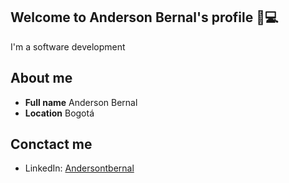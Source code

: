 ## Welcome to Anderson Bernal's profile 👋💻

I'm a software development

## About me

- **Full name** Anderson Bernal
- **Location** Bogotá

## Conctact me
- LinkedIn: [Andersontbernal](https://www.linkedin.com/in/anderson-bernal-2aa473184/)



<!--
**andersontbernal/andersontbernal** is a ✨ _special_ ✨ repository because its `README.md` (this file) appears on your GitHub profile.

Here are some ideas to get you started:

- 🔭 I’m currently working on ...
- 🌱 I’m currently learning ...
- 👯 I’m looking to collaborate on ...
- 🤔 I’m looking for help with ...
- 💬 Ask me about ...
- 📫 How to reach me: ...
- 😄 Pronouns: ...
- ⚡ Fun fact: ...
-->

